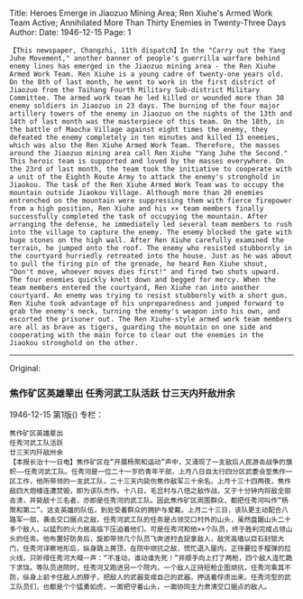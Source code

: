 Title: Heroes Emerge in Jiaozuo Mining Area; Ren Xiuhe's Armed Work Team Active; Annihilated More Than Thirty Enemies in Twenty-Three Days
Author:
Date: 1946-12-15
Page: 1

    【This newspaper, Changzhi, 11th dispatch】In the "Carry out the Yang Juhe Movement," another banner of people's guerrilla warfare behind enemy lines has emerged in the Jiaozuo mining area - the Ren Xiuhe Armed Work Team. Ren Xiuhe is a young cadre of twenty-one years old. On the 8th of last month, he went to work in the first district of Jiaozuo from the Taihang Fourth Military Sub-district Military Committee. The armed work team he led killed or wounded more than 30 enemy soldiers in Jiaozuo in 23 days. The burning of the four major artillery towers of the enemy in Jiaozuo on the nights of the 13th and 14th of last month was the masterpiece of this team. On the 18th, in the battle of Maocha Village against eight times the enemy, they defeated the enemy completely in ten minutes and killed 13 enemies, which was also the Ren Xiuhe Armed Work Team. Therefore, the masses around the Jiaozuo mining area call Ren Xiuhe "Yang Juhe the Second." This heroic team is supported and loved by the masses everywhere. On the 23rd of last month, the team took the initiative to cooperate with a unit of the Eighth Route Army to attack the enemy's stronghold in Jiaokou. The task of the Ren Xiuhe Armed Work Team was to occupy the mountain outside Jiaokou Village. Although more than 20 enemies entrenched on the mountain were suppressing them with fierce firepower from a high position, Ren Xiuhe and his ×× team members finally successfully completed the task of occupying the mountain. After arranging the defense, he immediately led several team members to rush into the village to capture the enemy. The enemy blocked the gate with huge stones on the high wall. After Ren Xiuhe carefully examined the terrain, he jumped onto the roof. The enemy who resisted stubbornly in the courtyard hurriedly retreated into the house. Just as he was about to pull the firing pin of the grenade, he heard Ren Xiuhe shout, "Don't move, whoever moves dies first!" and fired two shots upward. The four enemies quickly knelt down and begged for mercy. When the team members entered the courtyard, Ren Xiuhe ran into another courtyard. An enemy was trying to resist stubbornly with a short gun. Ren Xiuhe took advantage of his unpreparedness and jumped forward to grab the enemy's neck, turning the enemy's weapon into his own, and escorted the prisoner out. The Ren Xiuhe-style armed work team members are all as brave as tigers, guarding the mountain on one side and cooperating with the main force to clear out the enemies in the Jiaokou stronghold on the other.



<hr /> 

Original: 


### 焦作矿区英雄辈出  任秀河武工队活跃  廿三天内歼敌卅余

1946-12-15
第1版()
专栏：

    焦作矿区英雄辈出
    任秀河武工队活跃
    廿三天内歼敌卅余
    【本报长治十一日电】焦作矿区在“开展杨聚和运动”声中，又涌现了一支敌后人民游击战争的旗帜——任秀河武工队。任秀河是一位二十一岁的青年干部，上月八日自太行四分区武委会至焦作一区工作，他所带领的一支武工队，二十三天内毙伤焦作敌军三十余名。上月十三十四两夜，焦作敌四大炮楼连遭焚毁，即为该队杰作。十八日，毛岔村与八倍之敌作战，又于十分钟内将敌全部击溃，并毙敌十三名者，亦即是任秀河的武工队。因此焦作矿区周围群众，都把任秀河叫作“杨聚和第二”。这支英雄的队伍，到处受着群众的拥护与爱戴。上月二十三日，该队更主动配合八路军一部，袭击交口据点之敌，任秀河武工队的任务是占领交口村外的山头，虽然盘踞山头二十多个敌人，以猛烈的火力居高临下压迫着他们，可是任秀河和他××个队员，终于胜利完成占领山头的任务。他布置好防务后，旋即带领几个队员飞奔进村去捉拿敌人，敌凭高墙以巨石封锁大门，任秀河详察地形后，纵身跳上房顶，在院中顽抗之敌，慌忙退入屋内，正待要拉手榴弹的拉火线，只听得任秀河大喊一声：“不准动，谁动谁先死！”并顺手向上打了两枪，四个敌人连忙跪下求饶。等队员进院时，任秀河又跑进另一个院内，一个敌人正持短枪企图顽抗，任秀河乘其不防，纵身上前卡住敌人的脖子，把敌人的武器变成自己的武器，押送着俘虏出来。任秀河型的武工队员们，也都是个个猛勇如虎，一面把守着山头，一面协同主力肃清交口据点的敌人。
